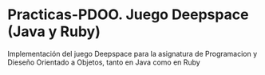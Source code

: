# Practicas-PDOO. Juego Deepspace (Java y Ruby)
Implementación del juego Deepspace para la asignatura de Programacion y Dieseño Orientado a Objetos, tanto en Java como en Ruby

